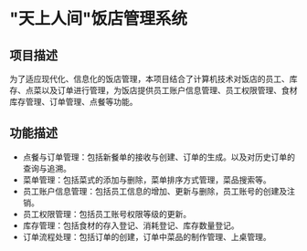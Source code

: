 # "天上人间"饭店管理系统
	
  ## 项目描述
  为了适应现代化、信息化的饭店管理，本项目结合了计算机技术对饭店的员工、库存、点菜以及订单进行管理，为饭店提供员工账户信息管理、员工权限管理、食材库存管理、订单管理、点餐等功能。
  
  ## 功能描述
  + 点餐与订单管理：包括新餐单的接收与创建、订单的生成。以及对历史订单的查询与追溯。
  + 菜单管理：包括菜式的添加与删除，菜单排序方式管理，菜品搜索等。
  + 员工账户信息管理：包括员工信息的增加、更新与删除，员工账号的创建及注销。
  + 员工权限管理：包括员工账号权限等级的更新。
  + 库存管理：包括食材的存入登记、消耗登记、库存数量登记。
  + 订单流程处理：包括订单的创建，订单中菜品的制作管理、上桌管理。
